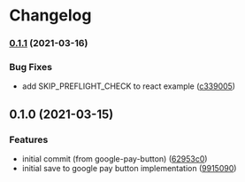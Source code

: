 # Changelog

### [0.1.1](https://www.github.com/google-pay/save-to-google-pay-button/compare/v0.1.0...v0.1.1) (2021-03-16)


### Bug Fixes

* add SKIP_PREFLIGHT_CHECK to react example ([c339005](https://www.github.com/google-pay/save-to-google-pay-button/commit/c33900595daa228c4f406ea0303d8399c5a7dc0b))

## 0.1.0 (2021-03-15)


### Features

* initial commit (from google-pay-button) ([62953c0](https://www.github.com/google-pay/save-to-google-pay-button/commit/62953c0cb02f4ca2a242756d81ca269b3ca3e342))
* initial save to google pay button implementation ([9915090](https://www.github.com/google-pay/save-to-google-pay-button/commit/9915090c7dacedfe6348815738ce69372df33345))
